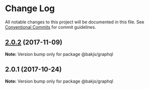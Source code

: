 # Change Log

All notable changes to this project will be documented in this file.
See [Conventional Commits](https://conventionalcommits.org) for commit guidelines.

<a name="2.0.2"></a>
## [2.0.2](https://github.com/bakjs/plugins/compare/@bakjs/graphql@2.0.1...@bakjs/graphql@2.0.2) (2017-11-09)




**Note:** Version bump only for package @bakjs/graphql

<a name="2.0.1"></a>
## 2.0.1 (2017-10-24)




**Note:** Version bump only for package @bakjs/graphql
